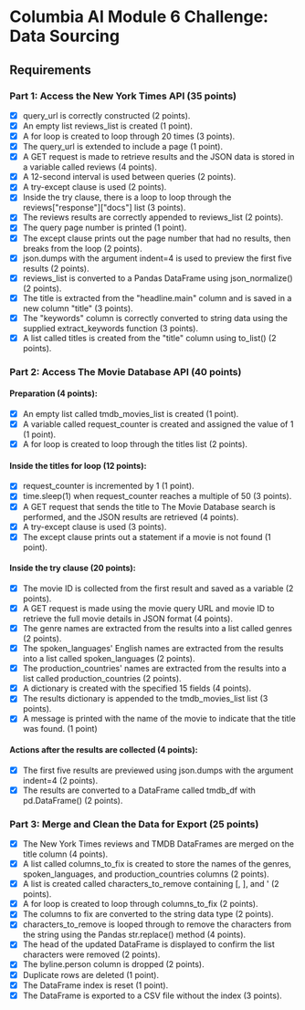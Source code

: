 # Columbia AI Module 6 Challenge: Data Sourcing

## Requirements

### Part 1: Access the New York Times API (35 points)
- [X] query_url is correctly constructed (2 points).
- [X] An empty list reviews_list is created (1 point).
- [X] A for loop is created to loop through 20 times (3 points).
- [X] The query_url is extended to include a page (1 point).
- [X] A GET request is made to retrieve results and the JSON data is stored in a variable called reviews (4 points).
- [X] A 12-second interval is used between queries (2 points).
- [X] A try-except clause is used (2 points).
- [X] Inside the try clause, there is a loop to loop through the reviews["response"]["docs"] list (3 points).
- [X] The reviews results are correctly appended to reviews_list (2 points).
- [X] The query page number is printed (1 point).
- [X] The except clause prints out the page number that had no results, then breaks from the loop (2 points).
- [X] json.dumps with the argument indent=4 is used to preview the first five results (2 points).
- [X] reviews_list is converted to a Pandas DataFrame using json_normalize() (2 points).
- [X] The title is extracted from the "headline.main" column and is saved in a new column "title" (3 points).
- [X] The "keywords" column is correctly converted to string data using the supplied extract_keywords function (3 points).
- [X] A list called titles is created from the "title" column using to_list() (2 points).

### Part 2: Access The Movie Database API (40 points)
#### Preparation (4 points):
- [X] An empty list called tmdb_movies_list is created (1 point).
- [X] A variable called request_counter is created and assigned the value of 1 (1 point).
- [X] A for loop is created to loop through the titles list (2 points).
#### Inside the titles for loop (12 points):
- [X] request_counter is incremented by 1 (1 point).
- [X] time.sleep(1) when request_counter reaches a multiple of 50 (3 points).
- [X] A GET request that sends the title to The Movie Database search is performed, and the JSON results are retrieved (4 points).
- [X] A try-except clause is used (3 points).
- [X] The except clause prints out a statement if a movie is not found (1 point).
#### Inside the try clause (20 points):
- [X] The movie ID is collected from the first result and saved as a variable (2 points).
- [X] A GET request is made using the movie query URL and movie ID to retrieve the full movie details in JSON format (4 points).
- [X] The genre names are extracted from the results into a list called genres (2 points).
- [X] The spoken_languages' English names are extracted from the results into a list called spoken_languages (2 points).
- [X] The production_countries' names are extracted from the results into a list called production_countries (2 points).
- [X] A dictionary is created with the specified 15 fields (4 points).
- [X] The results dictionary is appended to the tmdb_movies_list list (3 points).
- [X] A message is printed with the name of the movie to indicate that the title was found. (1 point)
#### Actions after the results are collected (4 points):
- [X] The first five results are previewed using json.dumps with the argument indent=4 (2 points).
- [X] The results are converted to a DataFrame called tmdb_df with pd.DataFrame() (2 points).

### Part 3: Merge and Clean the Data for Export (25 points)
- [X] The New York Times reviews and TMDB DataFrames are merged on the title column (4 points).
- [X] A list called columns_to_fix is created to store the names of the genres, spoken_languages, and production_countries columns (2 points).
- [X] A list is created called characters_to_remove containing [, ], and ' (2 points).
- [X] A for loop is created to loop through columns_to_fix (2 points).
- [X] The columns to fix are converted to the string data type (2 points).
- [X] characters_to_remove is looped through to remove the characters from the string using the Pandas str.replace() method (4 points).
- [X] The head of the updated DataFrame is displayed to confirm the list characters were removed (2 points).
- [X] The byline.person column is dropped (2 points).
- [X] Duplicate rows are deleted (1 point).
- [X] The DataFrame index is reset (1 point).
- [X] The DataFrame is exported to a CSV file without the index (3 points).